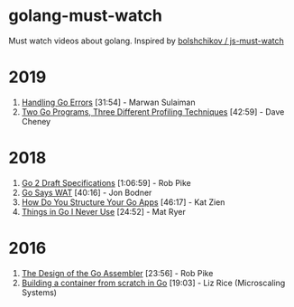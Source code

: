 # golang-must-watch
Must watch videos about golang. Inspired by [bolshchikov / js-must-watch](https://github.com/bolshchikov/js-must-watch)

# 2019
1. [Handling Go Errors](https://www.youtube.com/watch?v=4WIhhzTTd0Y) [31:54] - Marwan Sulaiman
2. [Two Go Programs, Three Different Profiling Techniques](https://www.youtube.com/watch?v=nok0aYiGiYA) [42:59] - Dave Cheney

# 2018
1. [Go 2 Draft Specifications](https://www.youtube.com/watch?v=RIvL2ONhFBI) [1:06:59] - Rob Pike
2. [Go Says WAT](https://www.youtube.com/watch?v=zPd0Cxzsslk) [40:16] - Jon Bodner
3. [How Do You Structure Your Go Apps](https://www.youtube.com/watch?v=oL6JBUk6tj0) [46:17] - Kat Zien
4. [Things in Go I Never Use](https://www.youtube.com/watch?v=5DVV36uqQ4E) [24:52] - Mat Ryer

# 2016
1. [The Design of the Go Assembler](https://www.youtube.com/watch?v=KINIAgRpkDA) [23:56] - Rob Pike
2. [Building a container from scratch in Go](https://www.youtube.com/watch?v=Utf-A4rODH8) [19:03] - Liz Rice (Microscaling Systems)
